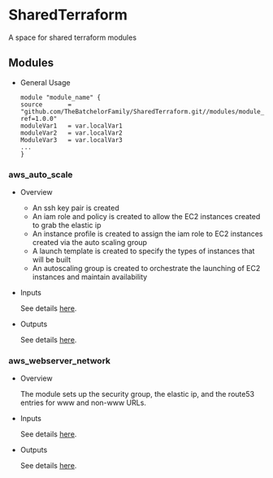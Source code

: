 # SharedTerraform
A space for shared terraform modules

## Modules

* General Usage
  ```
  module "module_name" {
  source       = "github.com/TheBatchelorFamily/SharedTerraform.git//modules/module_name?ref=1.0.0"
  moduleVar1   = var.localVar1
  moduleVar2   = var.localVar2
  ModuleVar3   = var.localVar3
  ...
  }
  ```

### aws_auto_scale

* Overview
  
  * An ssh key pair is created
  * An iam role and policy is created to allow the EC2 instances created to grab the elastic ip
  * An instance profile is created to assign the iam role to EC2 instances created via the auto scaling group
  * A launch template is created to specify the types of instances that will be built
  * An autoscaling group is created to orchestrate the launching of EC2 instances and maintain availability
* Inputs
  
  See details [here](modules/aws_auto_scale/variables.tf).

* Outputs

  See details [here](modules/aws_auto_scale/outputs.tf).

### aws_webserver_network

* Overview
  
  The module sets up the security group, the elastic ip, and the route53 entries for www and non-www URLs.

* Inputs
  
  See details [here](modules/aws_webserver_network/variables.tf).

* Outputs

  See details [here](modules/aws_webserver_network/outputs.tf).